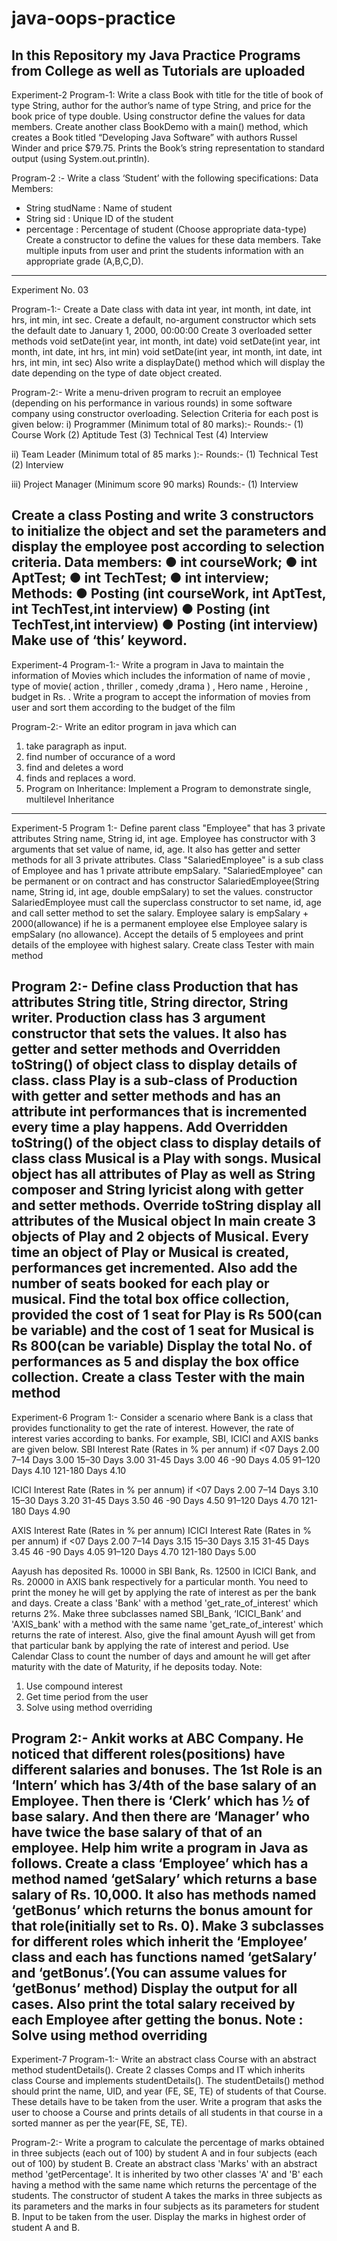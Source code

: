 # java-oops-practice
In this Repository my Java Practice Programs from College as well as Tutorials are uploaded 
------------------------------------------------------------------------------------------------------------------------------------------------------------------------------------------------------------------------------------------------------------------------------------------------------------------------------------------------------------------------------------------------------------------------------------------------------------------------------------------------------

Experiment-2
Program-1: Write a class Book with title for the title of book of type String, author for the author’s name of type String, and price for the book price of type double. Using constructor define the values for data members.
Create another class BookDemo with a main() method, which creates a Book titled “Developing Java Software” with authors Russel Winder and price $79.75.
Prints the Book’s string representation to standard output (using System.out.println).

Program-2 :- Write a class ‘Student’ with the following specifications:
Data Members:
- String studName : Name of student
- String sid : Unique ID of the student
- percentage : Percentage of student (Choose appropriate data-type)
Create a constructor to define the values for these data members. Take multiple inputs from user and print the students information with an appropriate grade (A,B,C,D).
------------------------------------------------------------------------------------------------------------------------------------------------------------------------------------------------------------------------------------------------------------------------------------------------------------------------------------------------------------------------------------------------------------------------------------------------------------------------------------------------------

Experiment No. 03

Program-1:- Create a Date class with data int year, int month, int date,  int hrs, int min, int sec. Create a default, no-argument constructor which sets the default date to January 1, 2000, 00:00:00 Create 3 overloaded setter methods 
void setDate(int year, int month, int date)
void setDate(int year, int month, int date, int hrs, int min)
void setDate(int year, int month, int date, int hrs, int min, int sec)
Also write a displayDate() method which will display the date depending on the type of date object created.

Program-2:- Write a menu-driven program to recruit an employee (depending on his performance in various rounds) in some software company using constructor overloading.
Selection Criteria for each post is given below:
i) Programmer (Minimum total of 80 marks):-
Rounds:-
(1) Course Work
(2) Aptitude Test
(3) Technical Test
(4) Interview

ii) Team Leader (Minimum total of 85 marks ):-
Rounds:-
(1) Technical Test
(2) Interview

iii) Project Manager (Minimum score 90 marks)
Rounds:-
(1) Interview

Create a class Posting and write 3 constructors to initialize the object and set the parameters
and display the employee post according to selection criteria.
Data members:
● int courseWork;
● int AptTest;
● int TechTest;
● int interview;
Methods:
● Posting (int courseWork, int AptTest, int TechTest,int interview)
● Posting (int TechTest,int interview)
● Posting (int interview)
Make use of ‘this’ keyword.
------------------------------------------------------------------------------------------------------------------------------------------------------------------------------------------------------------------------------------------------------------------------------------------------------------------------------------------------------------------------------------------------------------------------------------------------------------------------------------------------------

Experiment-4
Program-1:- Write a program in Java to maintain the information of Movies which includes the information of name of movie , type of movie( action , thriller , comedy ,drama ) , Hero name , Heroine , budget in Rs. . Write a program to accept the information of movies from user and sort them according to the budget of the film

Program-2:- Write an editor program in java which can
1. take paragraph as input.
2. find number of occurance of a word
3. find and deletes a word
4. finds and replaces a word.
5.  Program on Inheritance: Implement a Program to demonstrate single, multilevel Inheritance
------------------------------------------------------------------------------------------------------------------------------------------------------------------------------------------------------------------------------------------------------------------------------------------------------------------------------------------------------------------------------------------------------------------------------------------------------------------------------------------------------

Experiment-5
Program 1:- Define parent class "Employee" that has 3 private attributes String name, String id, int age.
Employee has constructor with 3 arguments that set value of name, id, age. It also has getter and setter methods for all 3 private attributes.
Class "SalariedEmployee" is a sub class of Employee and has 1 private attribute empSalary. "SalariedEmployee" can be permanent or on contract and has constructor SalariedEmployee(String name, String id, int age, double empSalary) to set the values.
constructor SalariedEmployee must call the superclass constructor to set name, id, age and call setter method to set the salary.
Employee salary is empSalary + 2000(allowance) if he is a permanent employee else Employee salary is empSalary (no allowance).
Accept the details of 5 employees and print details of the employee with highest salary.
Create class Tester with main method

Program 2:- Define class Production that has attributes String title, String director, String writer. Production class has 3 argument constructor that sets the values. It also has getter and setter methods and Overridden toString() of object class  to display details of class.
class Play is a sub-class of Production with getter and setter methods and has an attribute int performances that is incremented every time a play happens. Add Overridden toString() of the object class to display details of class
class Musical is a Play with songs. Musical object has all attributes of Play as well as String composer and String lyricist along with getter and setter methods. Override toString display all attributes of the Musical object
In main create 3 objects of Play and 2 objects of Musical. Every time an object of Play or Musical is created, performances get incremented.  Also add the number of seats booked for each play or musical.
Find the total box office collection, provided the cost of 1 seat for Play is Rs 500(can be variable) and the cost of 1 seat for Musical is Rs 800(can be variable)
Display the total No. of performances as 5 and display the box office collection.
Create a class Tester with the main method
------------------------------------------------------------------------------------------------------------------------------------------------------------------------------------------------------------------------------------------------------------------------------------------------------------------------------------------------------------------------------------------------------------------------------------------------------------------------------------------------------
Experiment-6
Program 1:-  Consider a scenario where Bank is a class that provides functionality to get the rate of interest. However, the rate of interest varies according to banks. For example, SBI, ICICI and AXIS banks are given below.
SBI  Interest Rate (Rates in % per annum)
  if <07 Days 2.00
    7–14 Days 3.00
   15–30 Days 3.00
   31-45 Days 3.00
  46 -90 Days 4.05
  91–120 Days 4.10
121-180 Days  4.10

ICICI  Interest Rate (Rates in % per annum)
if <07 Days 2.00
    7–14 Days 3.10
   15–30 Days 3.20
   31-45 Days 3.50
  46 -90 Days 4.50
  91–120 Days 4.70
121-180 Days  4.90

AXIS Interest Rate (Rates in % per annum)
ICICI  Interest Rate (Rates in % per annum)
if <07 Days 2.00
    7–14 Days 3.15
   15–30 Days 3.15
   31-45 Days 3.45
  46 -90 Days 4.05
  91–120 Days 4.70
121-180 Days  5.00

Aayush has deposited Rs. 10000 in SBI Bank,  Rs. 12500 in ICICI Bank, and Rs. 20000 in AXIS bank respectively for a particular month.
You need to print the money he will get by applying the rate of interest as per the bank and days.
Create a class 'Bank' with a method 'get_rate_of_interest' which returns 2%.
Make three subclasses named  SBI_Bank, ‘ICICI_Bank’ and 'AXIS_bank' with a method with the same name 'get_rate_of_interest' which returns the rate of interest.
Also, give the final amount Ayush will get from that particular bank by applying the rate of interest and period. Use Calendar Class to count the number of days and amount he will get after maturity with the date of Maturity, if he deposits today.
Note:
1.  Use compound interest
2. Get time period from the user
3. Solve using method overriding

Program 2:- Ankit works at ABC Company. He noticed that different roles(positions) have different salaries and bonuses. The 1st Role is an ‘Intern’ which has 3/4th of the base salary of an Employee.  Then there is ‘Clerk’ which has ½ of base salary. And then there are ‘Manager’ who have twice the base salary of that of an employee. Help him write a program in Java as follows.
Create a class ‘Employee’ which has a method named ‘getSalary’ which returns a base salary of Rs. 10,000. It also has methods named ‘getBonus’ which returns the bonus amount for that role(initially set to Rs. 0). 
Make 3 subclasses for different roles which inherit the ‘Employee’ class and each has functions named ‘getSalary’ and ‘getBonus’.(You can assume values for ‘getBonus’ method)
Display the output for all cases. Also print the total salary received by each Employee after getting the bonus.
Note : Solve using method overriding
------------------------------------------------------------------------------------------------------------------------------------------------------------------------------------------------------------------------------------------------------------------------------------------------------------------------------------------------------------------------------------------------------------------------------------------------------------------------------------------------------
Experiment-7
Program-1:- Write an abstract class Course with an abstract method studentDetails().
Create 2 classes Comps and IT which inherits class Course and implements studentDetails().
The studentDetails() method should print the name, UID, and year (FE, SE, TE) of students of that Course. These details have to be taken from the user.
Write a program that asks the user to choose a Course and prints details of all students in that course in a sorted manner as per the year(FE, SE, TE).

Program-2:- Write a program to calculate the percentage of marks obtained in three subjects (each out of 100) by student A and in four subjects (each out of 100) by student B. 
Create an abstract class 'Marks' with an abstract method 'getPercentage'. 
It is inherited by two other classes 'A' and 'B' each having a method with the same name which returns the percentage of the students. 
The constructor of student A takes the marks in three subjects as its parameters and the marks in four subjects as its parameters for student B. 
Input to be taken from the user. Display the marks in highest order of student A and B.

